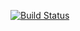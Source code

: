 [![Build Status](https://travis-ci.org/Sburanga/Adv_Progr_5.svg?branch=master)](https://travis-ci.org/Sburanga/Adv_Progr_5)